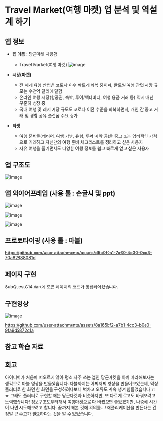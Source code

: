 # Travel Market(여행 마켓) 앱 분석 및 역설계 하기        

## 앱 정보

- **앱 이름** : 당근마켓 차용함

  - Travel Market(여행 마켓)
    ![image](https://github.com/user-attachments/assets/3d69e027-06e9-4e53-a6fe-054e70857901)


- **시장(마켓)**  

  - 전 세계 여행 산업은 코로나 이후 빠르게 회복 중이며, 글로벌 여행 관련 시장 규모는 수천억 달러에 달함
  - 온라인 여행 시장(항공권, 숙박, 투어/액티비티, 여행 용품 거래 등) 역시 매년 꾸준히 성장 중
  - 국내 여행 및 레저 시장 규모도 코로나 이전 수준을 회복하면서, 개인 간 중고 거래 및 경험 공유 플랫폼 수요 증가

- **타겟**  

  - 여행 준비물(캐리어, 여행 가방, 유심, 투어 예약 등)을 중고 또는 합리적인 가격으로 거래하고 자신만의 여행 준비 체크리스트를 정리하고 싶은 사용자
  - 자유 여행을 즐기면서도 다양한 여행 정보를 쉽고 빠르게 얻고 싶은 사용자



## 앱 구조도

![image](https://github.com/user-attachments/assets/274bf0ca-050c-4331-b95d-6d9066580750)



## 앱 와이어프레임 (사용 툴 : 손글씨 및 ppt)

![image](https://github.com/user-attachments/assets/3480670b-8c83-41fe-ad0f-08c455a05a07)

![image](https://github.com/user-attachments/assets/7f9fdc5c-9fa0-4c0d-b8a2-ae7b604986db)

![image](https://github.com/user-attachments/assets/c355db33-e556-4fde-99d5-c8be27092a36)



## 프로토타이핑 (사용 툴 : 마블)

https://github.com/user-attachments/assets/d5e0f0a1-7a60-4c30-9cc8-70a82888081d



## 페이지 구현
SubQuestC14.dart에 모든 페이지의 코드가 통합되어있습니다.


## 구현영상 
![image](https://github.com/user-attachments/assets/24c59fc5-9109-447d-bc9c-68848fee7251)

https://github.com/user-attachments/assets/8a165bf2-a7b1-4cc3-b0e0-9fa9d5872c1a




## 참고 학습 자료 


## 회고
아이디어가 처음에 떠오르지 않아 평소 자주 쓰는 앱인 당근마켓을 아예 따라해보자는 생각으로 마블 영상을 만들었습니다.
마블까지는 어찌저찌 영상을 만들어보았는데, 막상 플러터로 한 화면 한 화면을 구성하려다보니 벅차고 오류도 계속 생겨 힘들었습니다 ㅠㅠ 
그래도 플러터로 구현할 때는 당근마켓과 비슷하지만, 또 다르게 로고도 바꿔보려고 노력했습니다!
정보구조도부터해서 여행마켓으로 다 바꿨으면 좋았겠지만, 나중에 시간이 나면 시도해보려고 합니다. 끝까지 해본 것에 의의를...! 
애플리케이션을 만든다는 건 정말 큰 수고가 필요하다는 것을 알 수 있었습니다.
